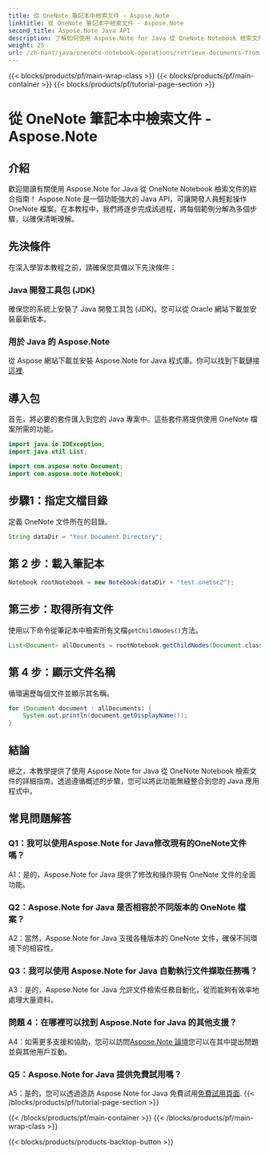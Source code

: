 ```yaml
---
title: 從 OneNote 筆記本中檢索文件 - Aspose.Note
linktitle: 從 OneNote 筆記本中檢索文件 - Aspose.Note
second_title: Aspose.Note Java API
description: 了解如何使用 Aspose.Note for Java 從 OneNote Notebook 檢索文件。請按照我們的逐步指南進行無縫整合。
weight: 25
url: /zh-hant/java/onenote-notebook-operations/retrieve-documents-from-onenote-notebook/
---
```


{{< blocks/products/pf/main-wrap-class >}}
{{< blocks/products/pf/main-container >}}
{{< blocks/products/pf/tutorial-page-section >}}

# 從 OneNote 筆記本中檢索文件 - Aspose.Note

## 介紹

歡迎閱讀有關使用 Aspose.Note for Java 從 OneNote Notebook 檢索文件的綜合指南！ Aspose.Note 是一個功能強大的 Java API，可讓開發人員輕鬆操作 OneNote 檔案。在本教程中，我們將逐步完成該過程，將每個範例分解為多個步驟，以確保清晰理解。

## 先決條件

在深入學習本教程之前，請確保您具備以下先決條件：

### Java 開發工具包 (JDK)

確保您的系統上安裝了 Java 開發工具包 (JDK)。您可以從 Oracle 網站下載並安裝最新版本。

### 用於 Java 的 Aspose.Note

從 Aspose 網站下載並安裝 Aspose.Note for Java 程式庫。你可以找到下載鏈接[這裡](https://releases.aspose.com/note/java/).

## 導入包

首先，將必要的套件匯入到您的 Java 專案中。這些套件將提供使用 OneNote 檔案所需的功能。

```java
import java.io.IOException;
import java.util.List;

import com.aspose.note.Document;
import com.aspose.note.Notebook;
```

## 步驟1：指定文檔目錄

定義 OneNote 文件所在的目錄。

```java
String dataDir = "Your Document Directory";
```

## 第 2 步：載入筆記本

```java
Notebook rootNotebook = new Notebook(dataDir + "test.onetoc2");
```

## 第三步：取得所有文件

使用以下命令從筆記本中檢索所有文檔`getChildNodes()`方法。

```java
List<Document> allDocuments = rootNotebook.getChildNodes(Document.class);
```

## 第 4 步：顯示文件名稱

循環遍歷每個文件並顯示其名稱。

```java
for (Document document : allDocuments) {
    System.out.println(document.getDisplayName());
}
```

## 結論

總之，本教學提供了使用 Aspose.Note for Java 從 OneNote Notebook 檢索文件的詳細指南。透過遵循概述的步驟，您可以將此功能無縫整合到您的 Java 應用程式中。

## 常見問題解答

### Q1：我可以使用Aspose.Note for Java修改現有的OneNote文件嗎？

A1：是的，Aspose.Note for Java 提供了修改和操作現有 OneNote 文件的全面功能。

### Q2：Aspose.Note for Java 是否相容於不同版本的 OneNote 檔案？

A2：當然，Aspose.Note for Java 支援各種版本的 OneNote 文件，確保不同環境下的相容性。

### Q3：我可以使用 Aspose.Note for Java 自動執行文件擷取任務嗎？

A3：是的，Aspose.Note for Java 允許文件檢索任務自動化，從而能夠有效率地處理大量資料。

### 問題 4：在哪裡可以找到 Aspose.Note for Java 的其他支援？

 A4：如需更多支援和協助，您可以訪問[Aspose.Note 論壇](https://forum.aspose.com/c/note/28)您可以在其中提出問題並與其他用戶互動。

### Q5：Aspose.Note for Java 提供免費試用嗎？

 A5：是的，您可以透過造訪 Aspose.Note for Java 免費試用[免費試用頁面](https://releases.aspose.com/).
{{< /blocks/products/pf/tutorial-page-section >}}

{{< /blocks/products/pf/main-container >}}
{{< /blocks/products/pf/main-wrap-class >}}

{{< blocks/products/products-backtop-button >}}
